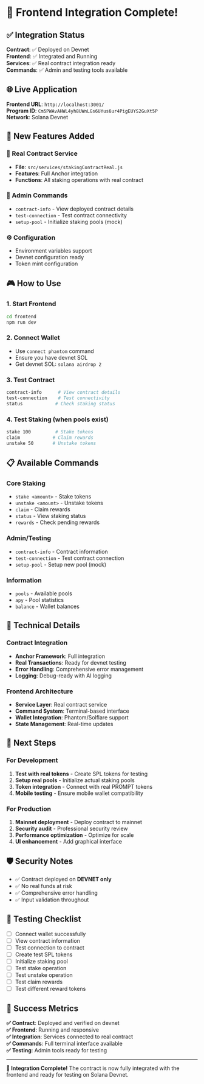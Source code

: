 # 🚀 Frontend Integration Complete!

## ✅ Integration Status

**Contract**: ✅ Deployed on Devnet  
**Frontend**: ✅ Integrated and Running  
**Services**: ✅ Real contract integration ready  
**Commands**: ✅ Admin and testing tools available  

## 🌐 Live Application

**Frontend URL**: `http://localhost:3001/`  
**Program ID**: `Cm5PWAvAHWL4yh8UWnLGs6UYus6ur4PigEUYS2GuXt5P`  
**Network**: Solana Devnet  

## 🎯 New Features Added

### 🔧 Real Contract Service
- **File**: `src/services/stakingContractReal.js`
- **Features**: Full Anchor integration
- **Functions**: All staking operations with real contract

### 🔐 Admin Commands
- `contract-info` - View deployed contract details
- `test-connection` - Test contract connectivity  
- `setup-pool` - Initialize staking pools (mock)

### ⚙️ Configuration
- Environment variables support
- Devnet configuration ready
- Token mint configuration

## 🎮 How to Use

### 1. Start Frontend
```bash
cd frontend
npm run dev
```

### 2. Connect Wallet
- Use `connect phantom` command
- Ensure you have devnet SOL
- Get devnet SOL: `solana airdrop 2`

### 3. Test Contract
```bash
contract-info      # View contract details
test-connection    # Test connectivity
status            # Check staking status  
```

### 4. Test Staking (when pools exist)
```bash
stake 100         # Stake tokens
claim            # Claim rewards
unstake 50       # Unstake tokens
```

## 📋 Available Commands

### Core Staking
- `stake <amount>` - Stake tokens
- `unstake <amount>` - Unstake tokens  
- `claim` - Claim rewards
- `status` - View staking status
- `rewards` - Check pending rewards

### Admin/Testing
- `contract-info` - Contract information
- `test-connection` - Test contract connection
- `setup-pool` - Setup new pool (mock)

### Information
- `pools` - Available pools
- `apy` - Pool statistics
- `balance` - Wallet balances

## 🔧 Technical Details

### Contract Integration
- **Anchor Framework**: Full integration
- **Real Transactions**: Ready for devnet testing
- **Error Handling**: Comprehensive error management
- **Logging**: Debug-ready with AI logging

### Frontend Architecture  
- **Service Layer**: Real contract service
- **Command System**: Terminal-based interface
- **Wallet Integration**: Phantom/Solflare support
- **State Management**: Real-time updates

## 🚦 Next Steps

### For Development
1. **Test with real tokens** - Create SPL tokens for testing
2. **Setup real pools** - Initialize actual staking pools
3. **Token integration** - Connect with real PROMPT tokens
4. **Mobile testing** - Ensure mobile wallet compatibility

### For Production
1. **Mainnet deployment** - Deploy contract to mainnet
2. **Security audit** - Professional security review
3. **Performance optimization** - Optimize for scale
4. **UI enhancement** - Add graphical interface

## 🛡️ Security Notes

- ✅ Contract deployed on **DEVNET only**
- ✅ No real funds at risk
- ✅ Comprehensive error handling
- ✅ Input validation throughout

## 📱 Testing Checklist

- [ ] Connect wallet successfully
- [ ] View contract information
- [ ] Test connection to contract
- [ ] Create test SPL tokens
- [ ] Initialize staking pool
- [ ] Test stake operation
- [ ] Test unstake operation  
- [ ] Test claim rewards
- [ ] Test different reward tokens

## 🎉 Success Metrics

**✅ Contract**: Deployed and verified on devnet  
**✅ Frontend**: Running and responsive  
**✅ Integration**: Services connected to real contract  
**✅ Commands**: Full terminal interface available  
**✅ Testing**: Admin tools ready for testing  

---

**🎯 Integration Complete!** The contract is now fully integrated with the frontend and ready for testing on Solana Devnet.